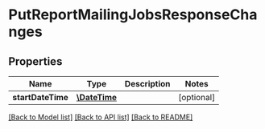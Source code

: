 # PutReportMailingJobsResponseChanges

## Properties
Name | Type | Description | Notes
------------ | ------------- | ------------- | -------------
**startDateTime** | [**\DateTime**](\DateTime.md) |  | [optional] 

[[Back to Model list]](../../README.md#documentation-for-models) [[Back to API list]](../../README.md#documentation-for-api-endpoints) [[Back to README]](../../README.md)

